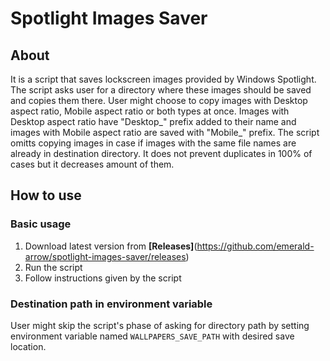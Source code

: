 # Spotlight Images Saver

## About

It is a script that saves lockscreen images provided by Windows Spotlight. The script asks user for a directory where these images should be saved and copies them there. User might choose to copy images with Desktop aspect ratio, Mobile aspect ratio or both types at once. Images with Desktop aspect ratio have "Desktop_" prefix added to their name and images with Mobile aspect ratio are saved with "Mobile_" prefix. The script omitts copying images in case if images with the same file names are already in destination directory. It does not prevent duplicates in 100% of cases but it decreases amount of them.

## How to use

### Basic usage

1. Download latest version from **[Releases]**(https://github.com/emerald-arrow/spotlight-images-saver/releases)
2. Run the script
3. Follow instructions given by the script

### Destination path in environment variable

User might skip the script's phase of asking for directory path by setting environment variable named `WALLPAPERS_SAVE_PATH` with desired save location.